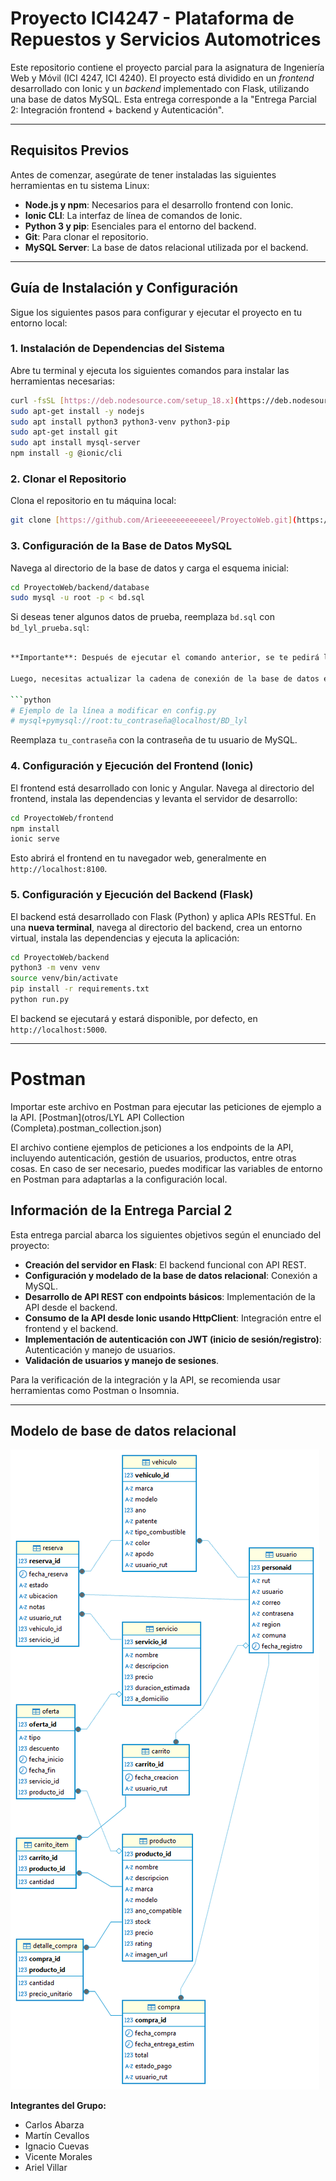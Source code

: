 # Proyecto ICI4247 - Plataforma de Repuestos y Servicios Automotrices

Este repositorio contiene el proyecto parcial para la asignatura de Ingeniería Web y Móvil (ICI 4247, ICI 4240). El proyecto está dividido en un *frontend* desarrollado con Ionic y un *backend* implementado con Flask, utilizando una base de datos MySQL. Esta entrega corresponde a la "Entrega Parcial 2: Integración frontend + backend y Autenticación".

-----

## Requisitos Previos

Antes de comenzar, asegúrate de tener instaladas las siguientes herramientas en tu sistema Linux:

  * **Node.js y npm**: Necesarios para el desarrollo frontend con Ionic.
  * **Ionic CLI**: La interfaz de línea de comandos de Ionic.
  * **Python 3 y pip**: Esenciales para el entorno del backend.
  * **Git**: Para clonar el repositorio.
  * **MySQL Server**: La base de datos relacional utilizada por el backend.

-----

## Guía de Instalación y Configuración

Sigue los siguientes pasos para configurar y ejecutar el proyecto en tu entorno local:

### 1\. Instalación de Dependencias del Sistema

Abre tu terminal y ejecuta los siguientes comandos para instalar las herramientas necesarias:

```bash
curl -fsSL [https://deb.nodesource.com/setup_18.x](https://deb.nodesource.com/setup_18.x) | sudo -E bash -
sudo apt-get install -y nodejs
sudo apt install python3 python3-venv python3-pip
sudo apt-get install git
sudo apt install mysql-server
npm install -g @ionic/cli
```

### 2\. Clonar el Repositorio

Clona el repositorio en tu máquina local:

```bash
git clone [https://github.com/Arieeeeeeeeeeeel/ProyectoWeb.git](https://github.com/Arieeeeeeeeeeeel/ProyectoWeb.git)
```

### 3\. Configuración de la Base de Datos MySQL

Navega al directorio de la base de datos y carga el esquema inicial:

```bash
cd ProyectoWeb/backend/database
sudo mysql -u root -p < bd.sql
```

Si deseas tener algunos datos de prueba, reemplaza `bd.sql` con `bd_lyl_prueba.sql`:

```bash

**Importante**: Después de ejecutar el comando anterior, se te pedirá la contraseña del usuario `root` de MySQL.

Luego, necesitas actualizar la cadena de conexión de la base de datos en el archivo de configuración del backend. Abre el archivo `ProyectoWeb/backend/app/config/config.py` y modifica la línea de conexión para que coincida con tu usuario y contraseña de MySQL:

```python
# Ejemplo de la línea a modificar en config.py
# mysql+pymysql://root:tu_contraseña@localhost/BD_lyl
```

Reemplaza `tu_contraseña` con la contraseña de tu usuario de MySQL.

### 4\. Configuración y Ejecución del Frontend (Ionic)

El frontend está desarrollado con Ionic y Angular. Navega al directorio del frontend, instala las dependencias y levanta el servidor de desarrollo:

```bash
cd ProyectoWeb/frontend
npm install
ionic serve
```

Esto abrirá el frontend en tu navegador web, generalmente en `http://localhost:8100`.

### 5\. Configuración y Ejecución del Backend (Flask)

El backend está desarrollado con Flask (Python) y aplica APIs RESTful. En una **nueva terminal**, navega al directorio del backend, crea un entorno virtual, instala las dependencias y ejecuta la aplicación:

```bash
cd ProyectoWeb/backend
python3 -m venv venv
source venv/bin/activate
pip install -r requirements.txt
python run.py
```

El backend se ejecutará y estará disponible, por defecto, en `http://localhost:5000`.

-----
# Postman
Importar este archivo en Postman para ejecutar las peticiones de ejemplo a la API. [Postman](otros/LYL API Collection (Completa).postman_collection.json)

El archivo contiene ejemplos de peticiones a los endpoints de la API, incluyendo autenticación, gestión de usuarios, productos, entre otras cosas. En caso de ser necesario, puedes modificar las variables de entorno en Postman para adaptarlas a la configuración local.

## Información de la Entrega Parcial 2

Esta entrega parcial abarca los siguientes objetivos según el enunciado del proyecto:

  * **Creación del servidor en Flask**: El backend funcional con API REST.
  * **Configuración y modelado de la base de datos relacional**: Conexión a MySQL.
  * **Desarrollo de API REST con endpoints básicos**: Implementación de la API desde el backend.
  * **Consumo de la API desde Ionic usando HttpClient**: Integración entre el frontend y el backend.
  * **Implementación de autenticación con JWT (inicio de sesión/registro)**: Autenticación y manejo de usuarios.
  * **Validación de usuarios y manejo de sesiones**.

Para la verificación de la integración y la API, se recomienda usar herramientas como Postman o Insomnia.

-----
## Modelo de base de datos relacional

![alt text](backend/database/bd_lyl.png)

**Integrantes del Grupo:**

  * Carlos Abarza
  * Martín Cevallos
  * Ignacio Cuevas
  * Vicente Morales
  * Ariel Villar
